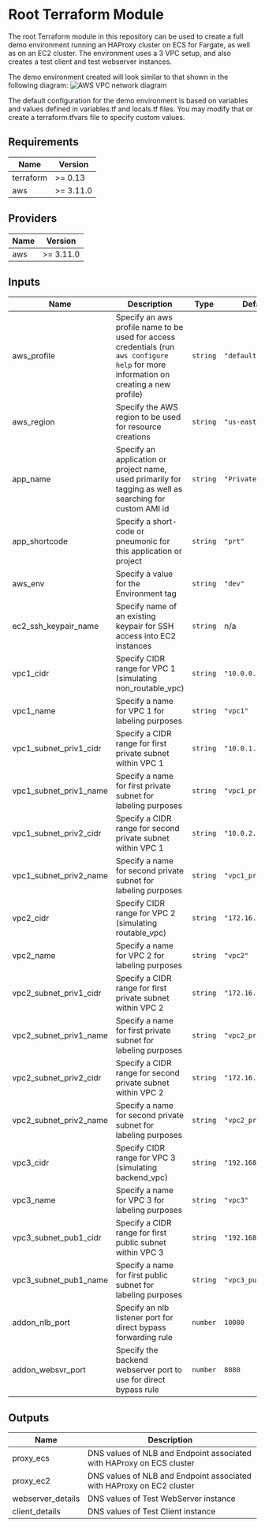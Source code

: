 # Root Terraform Module

The root Terraform module in this repository can be used to create a full demo environment running an HAProxy cluster on ECS for Fargate, as well as on an EC2 cluster. The environment uses a 3 VPC setup, and also creates a test client and test webserver instances.

The demo environment created will look similar to that shown in the following diagram:
![AWS VPC network diagram](./docs/images/aws\_vpc\_diagram.png)

The default configuration for the demo environment is based on variables and values defined in variables.tf and locals.tf files. You may modify that or create a terraform.tfvars file to specify custom values.

## Requirements

| Name | Version |
|------|---------|
| terraform | >= 0.13 |
| aws | >= 3.11.0 |

## Providers

| Name | Version |
|------|---------|
| aws | >= 3.11.0 |

## Inputs

| Name | Description | Type | Default | Required |
|------|-------------|------|---------|:--------:|
| aws\_profile | Specify an aws profile name to be used for access credentials (run `aws configure help` for more information on creating a new profile) | `string` | `"default"` | no |
| aws\_region | Specify the AWS region to be used for resource creations | `string` | `"us-east-1"` | no |
| app\_name | Specify an application or project name, used primarily for tagging as well as searching for custom AMI id | `string` | `"PrivateRouting"` | no |
| app\_shortcode | Specify a short-code or pneumonic for this application or project | `string` | `"prt"` | no |
| aws\_env | Specify a value for the Environment tag | `string` | `"dev"` | no |
| ec2\_ssh\_keypair\_name | Specify name of an existing keypair for SSH access into EC2 instances | `string` | n/a | yes |
| vpc1\_cidr | Specify CIDR range for VPC 1 (simulating non\_routable\_vpc) | `string` | `"10.0.0.0/16"` | no |
| vpc1\_name | Specify a name for VPC 1 for labeling purposes | `string` | `"vpc1"` | no |
| vpc1\_subnet\_priv1\_cidr | Specify a CIDR range for first private subnet within VPC 1 | `string` | `"10.0.1.0/24"` | no |
| vpc1\_subnet\_priv1\_name | Specify a name for first private subnet for labeling purposes | `string` | `"vpc1_priv1"` | no |
| vpc1\_subnet\_priv2\_cidr | Specify a CIDR range for second private subnet within VPC 1 | `string` | `"10.0.2.0/24"` | no |
| vpc1\_subnet\_priv2\_name | Specify a name for second private subnet for labeling purposes | `string` | `"vpc1_priv2"` | no |
| vpc2\_cidr | Specify CIDR range for VPC 2 (simulating routable\_vpc) | `string` | `"172.16.0.0/16"` | no |
| vpc2\_name | Specify a name for VPC 2 for labeling purposes | `string` | `"vpc2"` | no |
| vpc2\_subnet\_priv1\_cidr | Specify a CIDR range for first private subnet within VPC 2 | `string` | `"172.16.1.0/24"` | no |
| vpc2\_subnet\_priv1\_name | Specify a name for first private subnet for labeling purposes | `string` | `"vpc2_priv1"` | no |
| vpc2\_subnet\_priv2\_cidr | Specify a CIDR range for second private subnet within VPC 2 | `string` | `"172.16.3.0/24"` | no |
| vpc2\_subnet\_priv2\_name | Specify a name for second private subnet for labeling purposes | `string` | `"vpc2_priv2"` | no |
| vpc3\_cidr | Specify CIDR range for VPC 3 (simulating backend\_vpc) | `string` | `"192.168.0.0/16"` | no |
| vpc3\_name | Specify a name for VPC 3 for labeling purposes | `string` | `"vpc3"` | no |
| vpc3\_subnet\_pub1\_cidr | Specify a CIDR range for first public subnet within VPC 3 | `string` | `"192.168.1.0/24"` | no |
| vpc3\_subnet\_pub1\_name | Specify a name for first public subnet for labeling purposes | `string` | `"vpc3_pub1"` | no |
| addon\_nlb\_port | Specify an nlb listener port for direct bypass forwarding rule | `number` | `10080` | no |
| addon\_websvr\_port | Specify the backend webserver port to use for direct bypass rule | `number` | `8080` | no |

## Outputs

| Name | Description |
|------|-------------|
| proxy\_ecs | DNS values of NLB and Endpoint associated with HAProxy on ECS cluster |
| proxy\_ec2 | DNS values of NLB and Endpoint associated with HAProxy on EC2 cluster |
| webserver\_details | DNS values of Test WebServer instance |
| client\_details | DNS values of Test Client instance |

